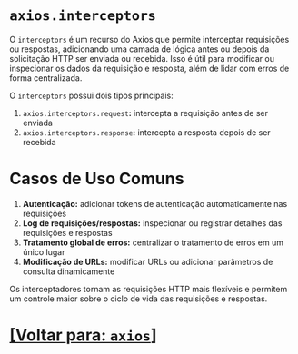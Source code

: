 # `axios.interceptors`

O `interceptors` é um recurso do Axios que permite interceptar requisições ou respostas, adicionando uma camada de lógica antes ou depois da solicitação HTTP ser enviada ou recebida. Isso é útil para modificar ou inspecionar os dados da requisição e resposta, além de lidar com erros de forma centralizada.

O `interceptors` possui dois tipos principais:

1. `axios.interceptors.request`**:** intercepta a requisição antes de ser enviada
2. `axios.interceptors.response`**:** intercepta a resposta depois de ser recebida

# Casos de Uso Comuns

1. **Autenticação:** adicionar tokens de autenticação automaticamente nas requisições
2. **Log de requisições/respostas:** inspecionar ou registrar detalhes das requisições e respostas
3. **Tratamento global de erros:** centralizar o tratamento de erros em um único lugar
4. **Modificação de URLs:** modificar URLs ou adicionar parâmetros de consulta dinamicamente

Os interceptadores tornam as requisições HTTP mais flexíveis e permitem um controle maior sobre o ciclo de vida das requisições e respostas.

# [[Voltar para: `axios`]](./1-axios.md)
